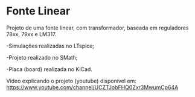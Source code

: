 # Fonte Linear
Projeto de uma fonte linear, com transformador, baseada em reguladores 78xx, 79xx e LM317.


-Simulações realizadas no LTspice;

-Projeto realizado no SMath;

-Placa (board) realizada no KiCad.


Vídeo explicando o projeto (youtube) disponível em: https://www.youtube.com/channel/UCZTJobFHQ0Zxr3MwumCp64A
